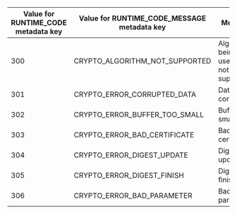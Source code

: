 ---
---

<table id="table_125C3E6F873843AC92ABD8B50A907B68"> 
 <tgroup cols="3">
  <colspec colnum="1" colname="col1" colwidth="1.03*" />
  <colspec colnum="2" colname="col2" colwidth="1.71*" />
  <colspec colnum="3" colname="col3" colwidth="1.00*" />
  <thead> 
   <tr> 
    <th colname="col1" class="entry">Value for RUNTIME_CODE metadata key </th> 
    <th colname="col2" class="entry">Value for RUNTIME_CODE_MESSAGE metadata key </th> 
    <th colname="col3" class="entry">Meaning </th> 
   </tr>
  </thead> 
  <tbody> 
   <tr> 
    <td colname="col1">300 </td> 
    <td colname="col2"><span class="codeph"> CRYPTO_ALGORITHM_NOT_SUPPORTED</span> </td> 
    <td colname="col3"> Algorithm being used is not supported. </td> 
   </tr> 
   <tr> 
    <td colname="col1">301 </td> 
    <td colname="col2"><span class="codeph"> CRYPTO_ERROR_CORRUPTED_DATA</span> </td> 
    <td colname="col3"> Data is corrupted. </td> 
   </tr> 
   <tr> 
    <td colname="col1">302 </td> 
    <td colname="col2"><span class="codeph"> CRYPTO_ERROR_BUFFER_TOO_SMALL</span> </td> 
    <td colname="col3"> Buffer too small. </td> 
   </tr> 
   <tr> 
    <td colname="col1">303 </td> 
    <td colname="col2"><span class="codeph"> CRYPTO_ERROR_BAD_CERTIFICATE</span> </td> 
    <td colname="col3">Bad certificate. </td> 
   </tr> 
   <tr> 
    <td colname="col1">304 </td> 
    <td colname="col2"><span class="codeph"> CRYPTO_ERROR_DIGEST_UPDATE</span> </td> 
    <td colname="col3"> Digest update. </td> 
   </tr> 
   <tr> 
    <td colname="col1">305 </td> 
    <td colname="col2"><span class="codeph"> CRYPTO_ERROR_DIGEST_FINISH</span> </td> 
    <td colname="col3">Digest finish. </td> 
   </tr> 
   <tr> 
    <td colname="col1">306 </td> 
    <td colname="col2"><span class="codeph"> CRYPTO_ERROR_BAD_PARAMETER</span> </td> 
    <td colname="col3">Bad parameter. </td> 
   </tr> 
  </tbody> 
 </tgroup> 
</table>


